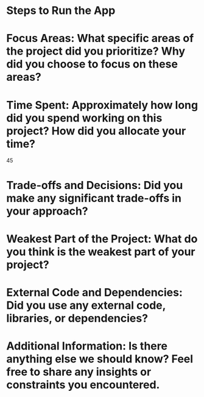 # Steps to Run the App

# Focus Areas: What specific areas of the project did you prioritize? Why did you choose to focus on these areas?

# Time Spent: Approximately how long did you spend working on this project? How did you allocate your time?
45
# Trade-offs and Decisions: Did you make any significant trade-offs in your approach?

# Weakest Part of the Project: What do you think is the weakest part of your project?

# External Code and Dependencies: Did you use any external code, libraries, or dependencies?

# Additional Information: Is there anything else we should know? Feel free to share any insights or constraints you encountered.
